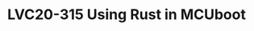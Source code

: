 ---
categories:
- lvc20
description: It seems the Rust programming language comes up frequently these days,
  and there is a lot of interest in it. We have been using Rust to implement a simulation
  test environment within MCUboot since 2017. This presentation will discuss our experience
  with Rust, and our hopes of how this language might help other projects in the future,
  especially in regards to security.
image: /assets/images/featured-images/lvc20/LVC20-315.png
session_id: LVC20-315
session_room: '[Track 1] IoT/Edge/Embedded'
session_slot:
  end_time: 2020-09-24 18:55
  start_time: 2020-09-24 18:30
session_speakers:
- speaker_bio: David Brown is a member of the Linaro Security Working Group, and has
    worked on the Linux kernel, with a focus on security for a number of years. Recently,
    he has been focusing on security as it relates to IoT and embedded devices, including
    focusing on secure booting, and secure network communications. He is currently
    the Security Architect for the Zephyr Project, and a maintainer for the MCUboot
    secure bootloader.
  speaker_company: Linaro
  speaker_image: http://avatars.sched.co/b/9b/2755062/avatar.jpg.320x320px.jpg?2f8
  speaker_name: David Brown
  speaker_position: Senior Engineer
  speaker_role: attendee, speaker
session_track: IoT and Embedded
tag: session
tags: IoT and Embedded
title: LVC20-315 Using Rust in MCUboot
---